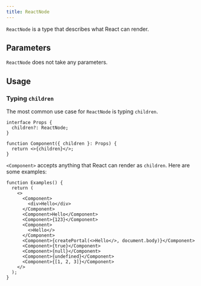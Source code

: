 ```yaml
---
title: ReactNode
---
```


`ReactNode` is a type that describes what React can render.

## Parameters

`ReactNode` does not take any parameters.

## Usage

### Typing `children`

The most common use case for `ReactNode` is typing `children`.

```tsx
interface Props {
  children?: ReactNode;
}

function Component({ children }: Props) {
  return <>{children}</>;
}
```

`<Component>` accepts anything that React can render as `children`. Here are some examples:

```tsx
function Examples() {
  return (
    <>
      <Component>
        <div>Hello</div>
      </Component>
      <Component>Hello</Component>
      <Component>{123}</Component>
      <Component>
        <>Hello</>
      </Component>
      <Component>{createPortal(<>Hello</>, document.body)}</Component>
      <Component>{true}</Component>
      <Component>{null}</Component>
      <Component>{undefined}</Component>
      <Component>{[1, 2, 3]}</Component>
    </>
  );
}
```
